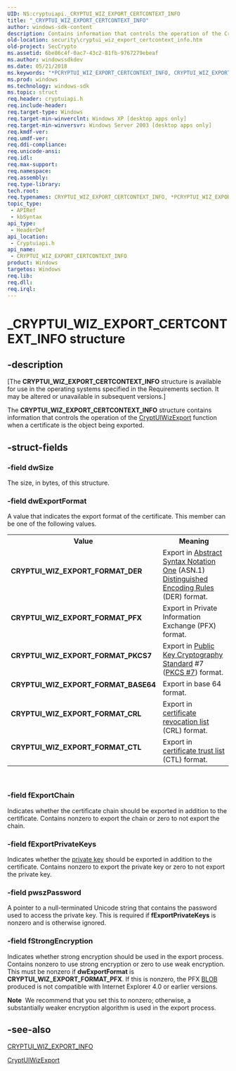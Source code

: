 ```yaml
---
UID: NS:cryptuiapi._CRYPTUI_WIZ_EXPORT_CERTCONTEXT_INFO
title: "_CRYPTUI_WIZ_EXPORT_CERTCONTEXT_INFO"
author: windows-sdk-content
description: Contains information that controls the operation of the CryptUIWizExport function when a certificate is the object being exported.
old-location: security\cryptui_wiz_export_certcontext_info.htm
old-project: SecCrypto
ms.assetid: 6be86c4f-0ac7-43c2-81fb-9767279ebeaf
ms.author: windowssdkdev
ms.date: 05/21/2018
ms.keywords: "*PCRYPTUI_WIZ_EXPORT_CERTCONTEXT_INFO, CRYPTUI_WIZ_EXPORT_CERTCONTEXT_INFO, CRYPTUI_WIZ_EXPORT_CERTCONTEXT_INFO structure [Security], CRYPTUI_WIZ_EXPORT_FORMAT_BASE64, CRYPTUI_WIZ_EXPORT_FORMAT_CRL, CRYPTUI_WIZ_EXPORT_FORMAT_CTL, CRYPTUI_WIZ_EXPORT_FORMAT_DER, CRYPTUI_WIZ_EXPORT_FORMAT_PFX, CRYPTUI_WIZ_EXPORT_FORMAT_PKCS7, PCRYPTUI_WIZ_EXPORT_CERTCONTEXT_INFO, PCRYPTUI_WIZ_EXPORT_CERTCONTEXT_INFO structure pointer [Security], _CRYPTUI_WIZ_EXPORT_CERTCONTEXT_INFO, cryptuiapi/CRYPTUI_WIZ_EXPORT_CERTCONTEXT_INFO, cryptuiapi/PCRYPTUI_WIZ_EXPORT_CERTCONTEXT_INFO, security.cryptui_wiz_export_certcontext_info"
ms.prod: windows
ms.technology: windows-sdk
ms.topic: struct
req.header: cryptuiapi.h
req.include-header: 
req.target-type: Windows
req.target-min-winverclnt: Windows XP [desktop apps only]
req.target-min-winversvr: Windows Server 2003 [desktop apps only]
req.kmdf-ver: 
req.umdf-ver: 
req.ddi-compliance: 
req.unicode-ansi: 
req.idl: 
req.max-support: 
req.namespace: 
req.assembly: 
req.type-library: 
tech.root: 
req.typenames: CRYPTUI_WIZ_EXPORT_CERTCONTEXT_INFO, *PCRYPTUI_WIZ_EXPORT_CERTCONTEXT_INFO
topic_type:
 - APIRef
 - kbSyntax
api_type:
 - HeaderDef
api_location:
 - Cryptuiapi.h
api_name:
 - CRYPTUI_WIZ_EXPORT_CERTCONTEXT_INFO
product: Windows
targetos: Windows
req.lib: 
req.dll: 
req.irql: 
---
```


# _CRYPTUI_WIZ_EXPORT_CERTCONTEXT_INFO structure


## -description


<p class="CCE_Message">[The  <b>CRYPTUI_WIZ_EXPORT_CERTCONTEXT_INFO</b> structure is available for use in the operating systems specified in the Requirements section. It may be altered or unavailable in subsequent versions.]

The <b>CRYPTUI_WIZ_EXPORT_CERTCONTEXT_INFO</b> structure contains information that controls the operation of the <a href="https://msdn.microsoft.com/62537d51-c761-4180-b857-58c819ea66aa">CryptUIWizExport</a> function when a certificate is the object being exported.


## -struct-fields




### -field dwSize

The size, in bytes, of this structure.


### -field dwExportFormat

A value that indicates the export format of the certificate.  This member can be one of the following values.

<table>
<tr>
<th>Value</th>
<th>Meaning</th>
</tr>
<tr>
<td width="40%"><a id="CRYPTUI_WIZ_EXPORT_FORMAT_DER"></a><a id="cryptui_wiz_export_format_der"></a><dl>
<dt><b>CRYPTUI_WIZ_EXPORT_FORMAT_DER</b></dt>
</dl>
</td>
<td width="60%">
Export in <a href="https://msdn.microsoft.com/0baaa937-f635-4500-8dcd-9dbbd6f4cd02">Abstract Syntax Notation One</a> (ASN.1) <a href="https://msdn.microsoft.com/d007cbb9-b547-4dc7-bc22-b526f650f7c2">Distinguished Encoding Rules</a> (DER) format.

</td>
</tr>
<tr>
<td width="40%"><a id="CRYPTUI_WIZ_EXPORT_FORMAT_PFX"></a><a id="cryptui_wiz_export_format_pfx"></a><dl>
<dt><b>CRYPTUI_WIZ_EXPORT_FORMAT_PFX</b></dt>
</dl>
</td>
<td width="60%">
Export in Private Information Exchange (PFX) format.

</td>
</tr>
<tr>
<td width="40%"><a id="CRYPTUI_WIZ_EXPORT_FORMAT_PKCS7"></a><a id="cryptui_wiz_export_format_pkcs7"></a><dl>
<dt><b>CRYPTUI_WIZ_EXPORT_FORMAT_PKCS7</b></dt>
</dl>
</td>
<td width="60%">
Export in <a href="https://msdn.microsoft.com/2fe6cfd3-8a2e-4dbe-9fb8-332633daa97a">Public Key Cryptography Standard</a> #7 (<a href="https://msdn.microsoft.com/2fe6cfd3-8a2e-4dbe-9fb8-332633daa97a">PKCS #7</a>) format.

</td>
</tr>
<tr>
<td width="40%"><a id="CRYPTUI_WIZ_EXPORT_FORMAT_BASE64"></a><a id="cryptui_wiz_export_format_base64"></a><dl>
<dt><b>CRYPTUI_WIZ_EXPORT_FORMAT_BASE64</b></dt>
</dl>
</td>
<td width="60%">
Export in base 64 format.

</td>
</tr>
<tr>
<td width="40%"><a id="CRYPTUI_WIZ_EXPORT_FORMAT_CRL"></a><a id="cryptui_wiz_export_format_crl"></a><dl>
<dt><b>CRYPTUI_WIZ_EXPORT_FORMAT_CRL</b></dt>
</dl>
</td>
<td width="60%">
Export in <a href="https://msdn.microsoft.com/db46def4-bfdc-4801-a57d-d568e94a2dbb">certificate revocation list</a> (CRL) format.

</td>
</tr>
<tr>
<td width="40%"><a id="CRYPTUI_WIZ_EXPORT_FORMAT_CTL"></a><a id="cryptui_wiz_export_format_ctl"></a><dl>
<dt><b>CRYPTUI_WIZ_EXPORT_FORMAT_CTL</b></dt>
</dl>
</td>
<td width="60%">
Export in <a href="https://msdn.microsoft.com/db46def4-bfdc-4801-a57d-d568e94a2dbb">certificate trust list</a> (CTL) format.

</td>
</tr>
</table>
 


### -field fExportChain

Indicates whether the certificate chain should be exported in addition to the certificate. Contains nonzero to export the chain or zero to not export the chain.


### -field fExportPrivateKeys

Indicates whether the <a href="https://msdn.microsoft.com/2fe6cfd3-8a2e-4dbe-9fb8-332633daa97a">private key</a> should be exported in addition to the certificate. Contains nonzero to export the private key or zero to not export the private key.


### -field pwszPassword

A pointer to a null-terminated Unicode string that contains the password used to access the private key.  This is required if <b>fExportPrivateKeys</b> is nonzero and is otherwise ignored.


### -field fStrongEncryption

Indicates whether strong encryption should be used in the export process. Contains nonzero to use strong encryption or zero to use weak encryption. This must be nonzero if <b>dwExportFormat</b> is <b>CRYPTUI_WIZ_EXPORT_FORMAT_PFX</b>. If this is nonzero, the PFX <a href="https://msdn.microsoft.com/2e570727-7da0-4e17-bf5d-6fe0e6aef65b">BLOB</a> produced is not compatible with Internet Explorer 4.0 or earlier versions.

<b>Note</b>  We recommend that you set this to nonzero; otherwise, a substantially weaker encryption algorithm is used in the export process.


## -see-also




<a href="https://msdn.microsoft.com/3c509bb6-d391-4b59-809c-23466c8196ea">CRYPTUI_WIZ_EXPORT_INFO</a>



<a href="https://msdn.microsoft.com/62537d51-c761-4180-b857-58c819ea66aa">CryptUIWizExport</a>
 

 

